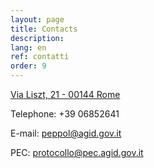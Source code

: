 ```yaml
---
layout: page
title: Contacts
description:
lang: en
ref: contatti
order: 9
---
```


<a aria-label="Google Map - Via Liszt, 21 - 00144 Rome - External link" href="https://www.google.it/maps/place/Via+Liszt,+21,+00144+Roma+RM/@41.8336525,12.4653778,17z/data=!3m1!4b1!4m5!3m4!1s0x13258ae3d27bf449:0x5aa2ce4a30bafdda!8m2!3d41.8336485!4d12.4675665" title="External link">Via Liszt, 21 - 00144 Rome</a>

Telephone: +39 06852641

E-mail: [peppol@agid.gov.it](mailto:peppol@agid.gov.it?subject=%5Bpeppol.agid.gov.it%5D%20Request%20for%20informations)

PEC: [protocollo@pec.agid.gov.it](mailto:protocollo@pec.agid.gov.it)
